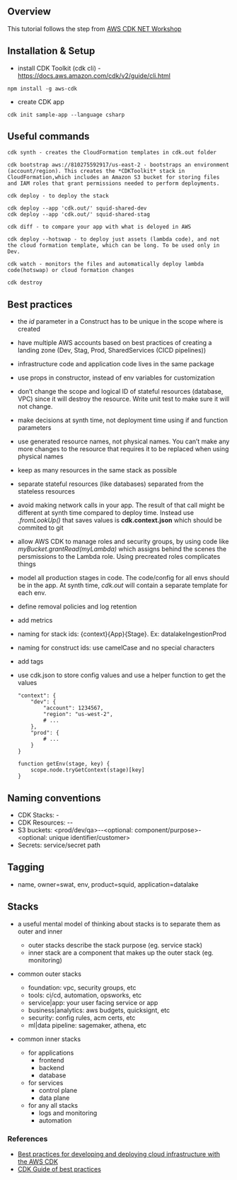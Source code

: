 ## Overview

This tutorial follows the step from [AWS CDK NET Workshop](https://cdkworkshop.com/40-dotnet.html)

## Installation & Setup

- install CDK Toolkit (cdk cli) - <https://docs.aws.amazon.com/cdk/v2/guide/cli.html>

```
npm install -g aws-cdk
```

- create CDK app

```
cdk init sample-app --language csharp
```

## Useful commands

```
cdk synth - creates the CloudFormation templates in cdk.out folder

cdk bootstrap aws://810275592917/us-east-2 - bootstraps an environment (account/region). This creates the *CDKToolkit* stack in CloudFormation,which includes an Amazon S3 bucket for storing files and IAM roles that grant permissions needed to perform deployments.

cdk deploy - to deploy the stack

cdk deploy --app 'cdk.out/' squid-shared-dev
cdk deploy --app 'cdk.out/' squid-shared-stag

cdk diff - to compare your app with what is deloyed in AWS

cdk deploy --hotswap - to deploy just assets (lambda code), and not the cloud formation template, which can be long. To be used only in Dev.

cdk watch - monitors the files and automatically deploy lambda code(hotswap) or cloud formation changes

cdk destroy

```

## Best practices

- the *id* parameter in a Construct has to be unique in the scope where is created
- have multiple AWS accounts based on best practices of creating a landing zone (Dev, Stag, Prod, SharedServices (CICD pipelines))
- infrastructure code and application code lives in the same package
- use props in constructor, instead of env variables for customization
- don’t change the scope and logical ID of stateful resources (database, VPC) since it will destroy the resource. Write unit test to make sure it will not change.
- make decisions at synth time, not deployment time using if and function parameters
- use generated resource names, not physical names. You can’t make any more changes to the resource that requires it to be replaced when using physical names
- keep as many resources in the same stack as possible
- separate stateful resources (like databases) separated from the stateless resources
- avoid making network calls in your app. The result of that call might be different at synth time compared to deploy time. Instead use *.fromLookUp()* that saves values is **cdk.context.json** which should be commited to git
- allow AWS CDK to manage roles and security groups, by using code like *myBucket.grantRead(myLambda)* which assigns behind the scenes the persmissions to the Lambda role. Using precreated roles complicates things
- model all production stages in code. The code/config for all envs should be in the app. At synth time, *cdk.out* will contain a separate template for each env.
- define removal policies and log retention
- add metrics
- naming for stack ids: {context}{App}{Stage}. Ex: datalakeIngestionProd
- naming for construct ids: use camelCase and no special characters
- add tags
- use cdk.json to store config values and use a helper function to get the values

  ```
  "context": {
      "dev": {
          "account": 1234567,
          "region": "us-west-2",
          # ...
      },
      "prod": {
          # ...
      }
  }
  ```

  ```
  function getEnv(stage, key) {
      scope.node.tryGetContext(stage)[key]
  }
  ```

## Naming conventions

- CDK Stacks: <application>-<microservice>
- CDK Resources: <CDK stack name>-<CDK resource id>-<random string>
- S3 buckets: <prod/dev/qa>-<application>-<optional: component/purpose>-<optional: unique identifier/customer>
- Secrets: service/secret path


## Tagging

- name, owner=swat, env, product=squid, application=datalake


## Stacks

- a useful mental model of thinking about stacks is to separate them as outer and inner
  - outer stacks describe the stack purpose (eg. service stack)
  - inner stack are a component that makes up the outer stack (eg. monitoring)

- common outer stacks
  - foundation: vpc, security groups, etc
  - tools: ci/cd, automation, opsworks, etc
  - service|app: your user facing service or app
  - business|analytics: aws budgets, quicksignt, etc
  - security: config rules, acm certs, etc
  - ml|data pipeline: sagemaker, athena, etc

- common inner stacks
  - for applications
    - frontend
    - backend
    - database
  - for services
    - control plane
    - data plane
  - for any all stacks
    - logs and monitoring
    - automation

### References

- [Best practices for developing and deploying cloud infrastructure with the AWS CDK](https://docs.aws.amazon.com/cdk/v2/guide/best-practices.html)
- [CDK Guide of best practices](https://github.com/kevinslin/open-cdk)
